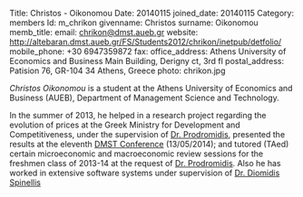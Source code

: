 Title: Christos - Oikonomou
Date: 20140115
joined_date: 20140115
Category: members 
Id: m_chrikon
givenname: Christos
surname: Oikonomou
memb_title: 
email: chrikon@dmst.aueb.gr
website: http://altebaran.dmst.aueb.gr/FS/Students2012/chrikon/inetpub/detfolio/
mobile_phone: +30 6947359872
fax: 
office_address: Athens University of Economics and Business Main Building, Derigny ct, 3rd fl 
postal_address: Patision 76, GR-104 34 Athens, Greece
photo: chrikon.jpg

_Christos Oikonomou_ is a student at the Athens University of Economics and Business (AUEB), Department of Management Science and Technology.

In the summer of 2013, he helped in a research project regarding the evolution of prices at the Greek Ministry for Development and Competitiveness, under the supervision of [Dr. Prodromidis](http://www.kepe.gr/index.php/el/profil-cb/userprofile/pjprodr), presented the results at the eleventh [DMST Conference](http://fsdet.dmst.aueb.gr/) (13/05/2014); and tutored (TAed) certain microeconomic and macroeconomic review sessions for the freshmen class of 2013-14 at the request of [Dr. Prodromidis](http://www.kepe.gr/index.php/el/profil-cb/userprofile/pjprodr). Also he has worked in extensive software systems under supervision of [Dr. Diomidis Spinellis](http://www.spinellis.gr/index.html.var)

